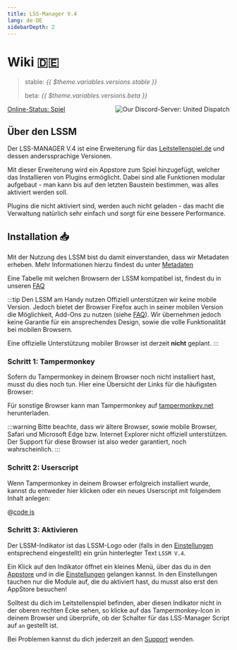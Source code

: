 ```yaml
---
title: LSS-Manager V.4
lang: de-DE
sidebarDepth: 2
---
```


# Wiki 🇩🇪 <Badge :text="'v' + $theme.variables.versions.short"/>

> stable: <i>{{ $theme.variables.versions.stable }}</i>
> 
> beta: <i>{{ $theme.variables.versions.beta }}</i>

<discord style="float: right;"><img src="https://discord.com/api/guilds/254167535446917120/embed.png?style=banner1" alt="Our Discord-Server: United Dispatch" data-prevent-zooming></discord>

[Online-Status: Spiel](https://stats.uptimerobot.com/OEKDJSpmvK)

## Über den LSSM

Der LSS-MANAGER V.4 ist eine Erweiterung für das [Leitstellenspiel.de](https://www.leitstellenspiel.de) und dessen anderssprachige Versionen.

Mit dieser Erweiterung wird ein Appstore zum Spiel hinzugefügt, welcher das Installieren von Plugins ermöglicht. Dabei sind alle Funktionen modular aufgebaut - man kann bis auf den letzten Baustein bestimmen, was alles aktiviert werden soll.

Plugins die nicht aktiviert sind, werden auch nicht geladen - das macht die Verwaltung natürlich sehr einfach und sorgt für eine bessere Performance.


## Installation :inbox_tray:
Mit der Nutzung des LSSM bist du damit einverstanden, dass wir Metadaten erheben. Mehr Informationen hierzu findest du unter [Metadaten](metadata.md)

Eine Tabelle mit welchen Browsern der LSSM kompatibel ist, findest du in unseren [FAQ](faq.md#in-welchen-browsern-funktioniert-der-lss-manager)

:::tip Den LSSM am Handy nutzen
Offiziell unterstützen wir keine mobile Version. Jedoch bietet der Browser Firefox auch in seiner mobilen Version die Möglichkeit, Add-Ons zu nutzen (siehe [FAQ](faq.md#den-lssm-am-handy-nutzen)). Wir übernehmen jedoch keine Garantie für ein ansprechendes Design, sowie die volle Funktionalität bei mobilen Browsern.

Eine offizielle Unterstützung mobiler Browser ist derzeit **nicht** geplant.
:::

### Schritt 1: Tampermonkey
Sofern du Tampermonkey in deinem Browser noch nicht installiert hast, musst du dies noch tun. Hier eine Übersicht der Links für die häufigsten Browser:

<tampermonkey-download-table/>

Für sonstige Browser kann man Tampermonkey auf [tampermonkey.net](https://www.tampermonkey.net/) herunterladen.

:::warning
Bitte beachte, dass wir ältere Browser, sowie mobile Browser, Safari und Microsoft Edge bzw. Internet Explorer nicht offiziell unterstützen. Der Support für diese Browser ist also weder garantiert, noch wahrscheinlich.
:::

### Schritt 2: Userscript
Wenn Tampermonkey in deinem Browser erfolgreich installiert wurde, kannst du entweder <a :href="$theme.variables.server + 'lssm-v4.user.js'" target="_blank">hier</a> klicken oder ein neues Userscript mit folgendem Inhalt anlegen:

@[code js](@userscript)

### Schritt 3: Aktivieren
Der LSSM-Indikator ist das LSSM-Logo oder (falls in den [Einstellungen](settings.md#label-statt-icon-im-menu) entsprechend eingestellt) ein grün hinterlegter Text `LSSM V.4`.

Ein Klick auf den Indikator öffnet ein kleines Menü, über das du in den [Appstore](appstore.md) und in die [Einstellungen](settings.md) gelangen kannst. In den Einstellungen tauchen nur die Module auf, die du aktiviert hast, du musst also erst den AppStore besuchen!

Solltest du dich im Leitstellenspiel befinden, aber diesen Indikator nicht in der oberen rechten Ecke sehen, so klicke auf das Tampermonkey-Icon in deinem Browser und überprüfe, ob der Schalter für das LSS-Manager Script auf `an` gestellt ist.

Bei Problemen kannst du dich jederzeit an den [Support](support.md) wenden.
